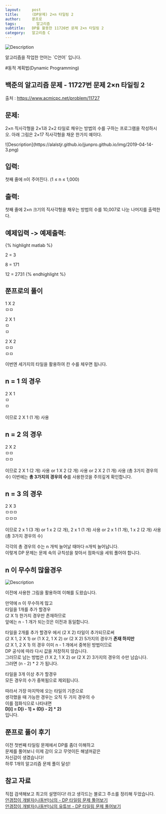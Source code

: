 ```yaml
---
layout:     post
title:      (DP문제) 2×n 타일링 2
author:     쭌프로
tags: 		  알고리즘
subtitle:   DP를 활용한 11726번 문제 2×n 타일링 2
category:   알고리즘 C
---
```

<!-- Start Writing Below in Markdown -->

![Description](https://alalstjr.github.io/jjunpro.github.io/img/ag-bg.png)

<p>알고리즘을 작업한 언어는 `C언어` 입니다.</p>

#동적 계획법(Dynamic Programming)

## 백준의 알고리즘 문제 - 11727번 문제 2×n 타일링 2

출처 : <a href="https://www.acmicpc.net/problem/11719">https://www.acmicpc.net/problem/11727</a>

## 문제:

<p>
  2×n 직사각형을 2×1과 2×2 타일로 채우는 방법의 수를 구하는 프로그램을 작성하시오.
  아래 그림은 2×17 직사각형을 채운 한가지 예이다.
</p>
![Description](https://alalstjr.github.io/jjunpro.github.io/img/2019-04-14-3.png)

## 입력:

<p>
  첫째 줄에 n이 주어진다. (1 ≤ n ≤ 1,000)
</p>

## 출력:

<p>
  첫째 줄에 2×n 크기의 직사각형을 채우는 방법의 수를 10,007로 나눈 나머지를 출력한다.
</p>

## 예제입력 -> 예제출력:
{% highlight matlab %}

  2 = 3
  
  8 = 171
  
  12 = 2731
{% endhighlight %}

## 쭌프로의 풀이

<p>
  1 X 2 <br/>
  ㅁㅁ <br/>
</p>
<p>
  2 X 1 <br/>
  ㅁ <br/>
  ㅁ <br/>
</p>
<p>
  2 X 2 <br/>
  ㅁㅁ <br/>
  ㅁㅁ <br/>
</p>
<p>
  이번엔 세가지의 타일을 활용하여 칸 수를 체우면 됩니다.<br/>
</p>

## n = 1 의 경우
<p>
  2 X 1 <br/>
  ㅁ <br/>
  ㅁ <br/> 
  <br/>
  이므로 2 X 1 (1 개) 사용
</p>

## n = 2 의 경우
<p>
  2 X 2 <br/>
  ㅁㅁ <br/>
  ㅁㅁ <br/> 
  <br/>
  이므로 2 X 1 (2 개) 사용 or 1 X 2 (2 개) 사용 or 2 X 2 (1 개) 사용 (총 3가지 경우의 수)
  이번에는 <b>총 3가지의 경우의 수</b>를 사용한것을 주의깊게 확인합니다.
</p>

## n = 3 의 경우
<p>
  2 X 3 <br/>
  ㅁㅁㅁ <br/>
  ㅁㅁㅁ <br/> 
  <br/>
  이므로 2 x 1 (3 개) or 1 x 2 (2 개), 2 x 1 (1 개) 사용 or 2 x 1 (1 개), 1 x 2 (2 개) 사용 (총 3가지 경우의 수)
</p>

<p>
  각각의 총 경우의 수는 n 개씩 늘어날 때마다 n개씩 늘어납니다. <br/>
  이렇게 DP 문제는 문제 속의 규칙성을 찾아서 점화식을 세워 풀어야 합니다.
</p>

## n 이 무수히 많을경우

![Description](https://alalstjr.github.io/jjunpro.github.io/img/2019-04-14-4.png)

<p>
  이전에 사용한 그림을 활용하여 이해를 도왔습니다.
</p>
<p>
  만약에 n 이 무수하게 많고 <br/>
  타일을 1개를 추가 할경우 <br/>
  (2 X 1) 한가지 경우만 존재하므로 <br/>
  앞에는 n - 1 개가 되는것은 이전과 동일합니다.
</p>
<p>
  타일을 2개를 추가 할경우 에서 (2 X 2) 타일이 추가되므로써<br/>
  (2 X 1, 2 X 1) or (1 X 2, 1 X 2) or (2 X 2) 5가지의 경우가 <b>존재 하지만</b> <br/>
  (2 X 1, 2 X 1) 의 경우 이미 n - 1 개에서 중복된 방법이므로 <br/>
  DP 공식에 따라 다시 값을 저장하지 않습니다. <br/>
  그러므로 남는 방법은 (1 X 2, 1 X 2) or (2 X 2) 3가지의 경우의 수만 남습니다. <br/>
  그러면 (n - 2) * 2 가 됩니다.
</p>
<p>
  타일을 3개 이상 추가 할경우 <br/>
  모든 경우의 수가 중복됨으로 제외됩니다.
</p>
<p>
  따라서 가장 마지막에 오는 타일의 기준으로 <br/>
  생각했을 때 가능한 경우는 오직 두 가지 경우의 수 <br/>
  이를 점화식으로 나타내면 <br/>
  <b>D[i] = D[i - 1] + (D[i - 2] * 2)</b> <br/>
  입니다.
</p>

<script src="https://gist.github.com/alalstjr/c6c1e57b67cfdb9ca358ff52782d7d98.js"></script>

## 쭌프로 풀이 후기
<p>
  이전 첫번째 타일링 문제에서 DP를 좀더 이해하고 <br/>
  문제를 풀어보니 이제 감이 오고 무엇이든 해낼꺼같은 <br/>
  자신감이 생겼습니다! <br/>
  하루 1개의 알고리즘 문제 풀이 달성!
</p>

## 참고 자료
<p>
  직접 검색해보고 최고의 설명이다! 라고 생각드는 블로그 주소를 정리해 두었습니다. <br/>
  
  <a href="https://blog.naver.com/PostView.nhn?blogId=ndb796&logNo=221233586932&parentCategoryNo=&categoryNo=128&viewDate=&isShowPopularPosts=false&from=postView">
    안경잡이 개발자(나동빈)님의  - DP 타일링 문제 풀어보기
  </a>
  <br/>
  <a href="https://www.youtube.com/watch?v=YHZiWaL49HY">
    안경잡이 개발자(나동빈)님의 유튜브 - DP 타일링 문제 풀어보기  
  </a>
</p>
